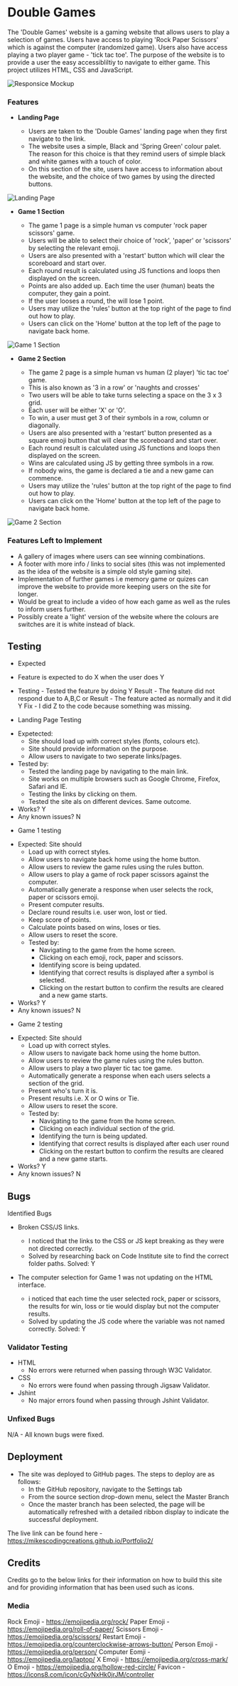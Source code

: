 # Double Games

The 'Double Games' website is a gaming website that allows users to play a selection of games.
Users have access to playing 'Rock Paper Scissors' which is against the computer (randomized game).
Users also have access playing a two player game - 'tick tac toe'.
The purpose of the website is to provide a user the easy accessibliltiy to navigate to either game.
This project utilizes HTML, CSS and JavaScript.

![Responsice Mockup](https://github.com/MikesCodingCreations/Portfolio2/blob/main/assets/media/Responsive%20Mockup.png)


### Features 

- __Landing Page__

  - Users are taken to the 'Double Games' landing page when they first navigate to the link.
  - The website uses a simple, Black and 'Spring Green' colour palet. The reason for this choice is that they remind users of simple black and white games with a touch of color.
  - On this section of the site, users have access to information about the website, and the choice of two games by using the directed buttons.

![Landing Page]()


- __Game 1 Section__

  - The game 1 page is a simple human vs computer 'rock paper scissors' game.
  - Users will be able to select their choice of 'rock', 'paper' or 'scissors' by selecting the relevant emoji.
  - Users are also presented with a 'restart' button which will clear the scoreboard and start over.
  - Each round result is calculated using JS functions and loops then displayed on the screen.
  - Points are also added up. Each time the user (human) beats the computer, they gain a point.
  - If the user looses a round, the will lose 1 point.
  - Users may utilize the 'rules' button at the top right of the page to find out how to play.
  - Users can click on the 'Home' button at the top left of the page to navigate back home.

![Game 1 Section]()

- __Game 2 Section__

  - The game 2 page is a simple human vs human (2 player) 'tic tac toe' game.
  - This is also known as '3 in a row' or 'naughts and crosses'
  - Two users will be able to take turns selecting a space on the 3 x 3 grid.
  - Each user will be either 'X' or 'O'.
  - To win, a user must get 3 of their symbols in a row, column or diagonally.
  - Users are also presented with a 'restart' button presented as a square emoji button that will clear the scoreboard and start over.
  - Each round result is calculated using JS functions and loops then displayed on the screen.
  - Wins are calculated using JS by getting three symbols in a row.
  - If nobody wins, the game is declared a tie and a new game can commence.
  - Users may utilize the 'rules' button at the top right of the page to find out how to play.
  - Users can click on the 'Home' button at the top left of the page to navigate back home.

![Game 2 Section]()

### Features Left to Implement

- A gallery of images where users can see winning combinations. 
- A footer with more info / links to social sites (this was not implemented as the idea of the website is a simple old style gaming site).
- Implementation of further games i.e memory game or quizes can improve the website to provide more keeping users on the site for longer.
- Would be great to include a video of how each game as well as the rules to inform users further.
- Possibly create a 'light' version of the website where the colours are switches are it is white instead of black.

## Testing 

* Expected 
- Feature is expected to do X when the user does Y 
* Testing - Tested the feature by doing Y Result - The feature did not respond due to A,B,C or Result - The feature acted as normally and it did Y Fix - I did Z to the code because something was missing.

* Landing Page Testing
- Expetected: 
  - Site should load up with correct styles (fonts, colours etc). 
  - Site should provide information on the purpose.
  - Allow users to navigate to two seperate links/pages.
- Tested by:
  - Tested the landing page by navigating to the main link. 
  - Site works on multiple browsers such as Google Chrome, Firefox, Safari and IE.
  - Testing the links by clicking on them.
  - Tested the site als on different devices. Same outcome.
- Works? Y
- Any known issues? N

* Game 1 testing
- Expected: 
  Site should 
    - Load up with correct styles.
    - Allow users to navigate back home using the home button.
    - Allow users to review the game rules using the rules button.
    - Allow users to play a game of rock paper scissors against the computer.
    - Automatically generate a response when user selects the rock, paper or scissors emoji.
    - Present computer results.
    - Declare round results i.e. user won, lost or tied.
    - Keep score of points.
    - Calculate points based on wins, loses or ties.
    - Allow users to reset the score.
  - Tested by:
    - Navigating to the game from the home screen.
    - Clicking on each emoji, rock, paper and scissors.
    - Identifying score is being updated.
    - Identifying that correct results is displayed after a symbol is selected.
    - Clicking on the restart button to confirm the results are cleared and a new game starts.
- Works? Y
- Any known issues? N
  
* Game 2 testing
- Expected: 
  Site should 
    - Load up with correct styles.
    - Allow users to navigate back home using the home button.
    - Allow users to review the game rules using the rules button.
    - Allow users to play a two player tic tac toe game.
    - Automatically generate a response when each users selects a section of the grid.
    - Present who's turn it is.
    - Present results i.e. X or O wins or Tie.
    - Allow users to reset the score.
  - Tested by:
    - Navigating to the game from the home screen.
    - Clicking on each individual section of the grid.
    - Identifying the turn is being updated.
    - Identifying that correct results is displayed after each user round
    - Clicking on the restart button to confirm the results are cleared and a new game starts.
- Works? Y
- Any known issues? N

## Bugs
Identified Bugs
- Broken CSS/JS links.
  - I noticed that the links to the CSS or JS kept breaking as they were not directed correctly.
  - Solved by researching back on Code Institute site to find the correct folder paths.
Solved: Y

- The computer selection for Game 1 was not updating on the HTML interface.
  - i noticed that each time the user selected rock, paper or scissors, the results for win, loss or tie would display but not the computer results.
  - Solved by updating the JS code where the variable was not named correctly.
Solved: Y

### Validator Testing 

- HTML
  - No errors were returned when passing through W3C Validator.
- CSS
  - No errors were found when passing through Jigsaw Validator. 
- Jshint
  - No major errors found when passing through Jshint Validator.

### Unfixed Bugs
N/A - All known bugs were fixed.

## Deployment
- The site was deployed to GitHub pages. The steps to deploy are as follows: 
  - In the GitHub repository, navigate to the Settings tab 
  - From the source section drop-down menu, select the Master Branch
  - Once the master branch has been selected, the page will be automatically refreshed with a detailed ribbon display to indicate the successful deployment. 

The live link can be found here - https://mikescodingcreations.github.io/Portfolio2/

## Credits 

Credits go to the below links for their information on how to build this site and for providing information that has been used such as icons.

### Media

Rock Emoji - https://emojipedia.org/rock/
Paper Emoji - https://emojipedia.org/roll-of-paper/
Scissors Emoji - https://emojipedia.org/scissors/
Restart Emoji - https://emojipedia.org/counterclockwise-arrows-button/
Person Emoji - https://emojipedia.org/person/
Computer Eomji - https://emojipedia.org/laptop/
X Emoji - https://emojipedia.org/cross-mark/
O Emoji - https://emojipedia.org/hollow-red-circle/
Favicon - https://icons8.com/icon/cGyNxHk0jrJM/controller

